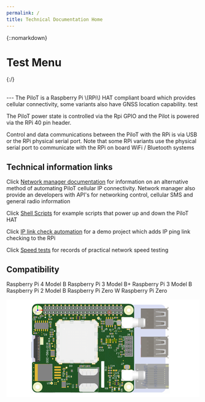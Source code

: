 ```yaml
---
permalink: /
title: Technical Documentation Home
---
```

{::nomarkdown}
<style> #primary_nav_wrap
{
	margin-top:15px
}

#primary_nav_wrap ul
{
	list-style:none;
	list-style-type:none;
	position:relative;
	float:left;
	margin:0;
	padding:0
}

#primary_nav_wrap ul a
{
	display:block;
	color:#333;
	text-decoration:none;
	font-weight:700;
	font-size:12px;
	line-height:32px;
	padding:0 15px;
	font-family:"HelveticaNeue","Helvetica Neue",Helvetica,Arial,sans-serif
}

#primary_nav_wrap ul li
{
	position:relative;
	float:left;
	margin:0;
	padding:0
}

#primary_nav_wrap ul li.current-menu-item
{
	background:#ddd
}

#primary_nav_wrap ul li:hover
{
	background:#f6f6f6
}

#primary_nav_wrap ul ul
{
	display:none;
	position:absolute;
	top:100%;
	left:0;
	background:#fff;
	padding:0
}

#primary_nav_wrap ul ul li
{
	float:none;
	width:200px
}

#primary_nav_wrap ul ul a
{
	line-height:120%;
	padding:10px 15px
}

#primary_nav_wrap ul ul ul
{
	top:0;
	left:100%
}

#primary_nav_wrap ul li:hover > ul
{
	display:block
	} </style>
<h1>Test Menu</h1>
<nav id="primary_nav_wrap">
<ul>
<ul style="list-style-type:none;">
  <li class="current-menu-item"><a href="https://izzybobs.github.io/pilot/">Home</a></li>
  <li><a href="Network Manager Documentation">Network Manager</a>
    <ul>
      <li><a href="https://izzybobs.github.io/pilot/networkManagerDocs/Quickstart.html">Quickstart Guide</a></li>
      <li><a href="#">Sub Menu 2</a></li>
      <li><a href="#">Sub Menu 3</a></li>
      <li><a href="#">Sub Menu 4</a>
        <ul>
          <li><a href="#">Deep Menu 1</a>
            <ul>
              <li><a href="#">Sub Deep 1</a></li>
              <li><a href="#">Sub Deep 2</a></li>
              <li><a href="#">Sub Deep 3</a></li>
                <li><a href="#">Sub Deep 4</a></li>
            </ul>
          </li>
          <li><a href="#">Deep Menu 2</a></li>
        </ul>
      </li>
      <li><a href="#">Sub Menu 5</a></li>
    </ul>
  </li>
  <li><a href="#">Menu 2</a>
    <ul>
      <li><a href="#">Sub Menu 1</a></li>
      <li><a href="#">Sub Menu 2</a></li>
      <li><a href="#">Sub Menu 3</a></li>
    </ul>
  </li>
  <li><a href="#">Menu 3</a>
    <ul>
      <li class="dir"><a href="#">Sub Menu 1</a></li>
      <li class="dir"><a href="#">Sub Menu 2 THIS IS SO LONG IT MIGHT CAUSE AN ISSEUE BUT MAYBE NOT?</a>
        <ul>
          <li><a href="#">Category 1</a></li>
          <li><a href="#">Category 2</a></li>
          <li><a href="#">Category 3</a></li>
          <li><a href="#">Category 4</a></li>
          <li><a href="#">Category 5</a></li>
        </ul>
      </li>
      <li><a href="#">Sub Menu 3</a></li>
      <li><a href="#">Sub Menu 4</a></li>
      <li><a href="#">Sub Menu 5</a></li>
    </ul>
  </li>
  <li><a href="#">Menu 4</a></li>
  <li><a href="#">Contact Us</a></li>
</ul>
</nav>

{:/}

<br>
---
The PiloT is a Raspberry Pi \(RPi\) HAT compliant board which provides cellular
 connectivity, some variants also have GNSS location capability. test

The PiloT power state is controlled via the Rpi GPIO and the Pilot is powered
 via the RPi 40 pin header.

Control and data communications between the PiloT with the RPi is via USB or
 the RPi physical serial port. Note that some RPi variants use the physical serial port to communicate with the RPi on board WiFi / Bluetooth systems 

## Technical information links

Click [Network manager documentation](./networkManagerDocs/README.md) for
 information on an alternative method of automating PiloT cellular IP
  connectivity. Network manager also provide an developers with API's for 
  networking control, cellular SMS and general radio information   
  
Click [Shell Scripts](./scripts_pilotControl/) for example scripts that
 power up and down the PiloT HAT

Click [IP link check automation](./scripts_python_checkIp/README.md) for a demo
 project which adds IP ping link checking to the RPi
 
Click [Speed tests](./speedtests/README.md) for records of practical
 network speed testing

## Compatibility

Raspberry Pi 4 Model B
Raspberry Pi 3 Model B+
Raspberry Pi 3 Model B
Raspberry Pi 2 Model B
Raspberry Pi Zero W
Raspberry Pi Zero



![Picture of PiloT_should appear here alt <](./images/PilotPCA.png "Pilot")


